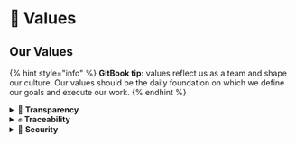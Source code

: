 # 💖 Values

## Our Values

{% hint style="info" %}
**GitBook tip:** values reflect us as a team and shape our culture. Our values should be the daily foundation on which we define our goals and execute our work.
{% endhint %}

<details>

<summary>🚀 <strong>Transparency</strong></summary>



</details>

<details>

<summary>✊ <strong>Traceability</strong></summary>



</details>

<details>

<summary>💪 <strong>Security</strong></summary>



</details>
